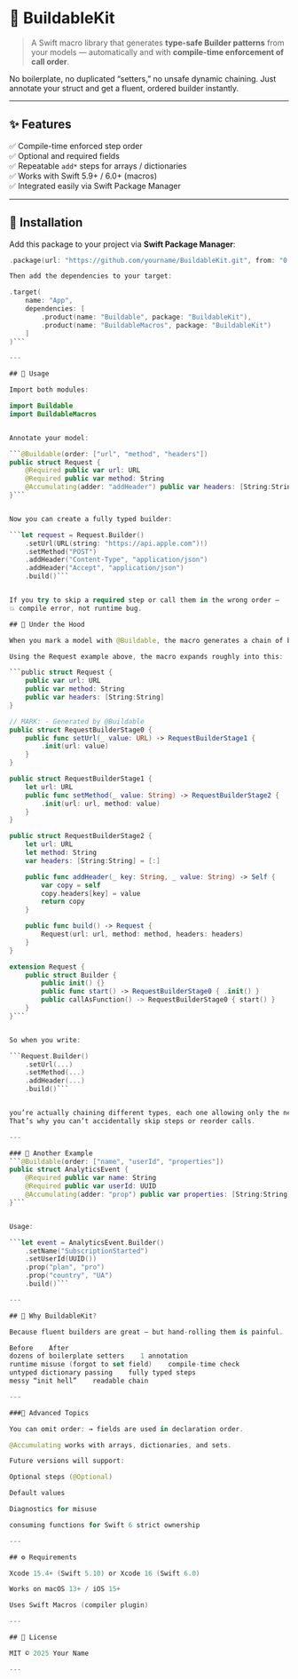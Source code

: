 # 🧱 BuildableKit

> A Swift macro library that generates **type-safe Builder patterns** from your models — automatically and with **compile-time enforcement of call order**.

No boilerplate, no duplicated “setters,” no unsafe dynamic chaining.
Just annotate your struct and get a fluent, ordered builder instantly.

---

## ✨ Features

✅ Compile-time enforced step order  
✅ Optional and required fields  
✅ Repeatable `add*` steps for arrays / dictionaries  
✅ Works with Swift 5.9+ / 6.0+ (macros)  
✅ Integrated easily via Swift Package Manager  

---

## 🧩 Installation

Add this package to your project via **Swift Package Manager**:

```swift
.package(url: "https://github.com/yourname/BuildableKit.git", from: "0.1.0")

Then add the dependencies to your target:

.target(
    name: "App",
    dependencies: [
        .product(name: "Buildable", package: "BuildableKit"),
        .product(name: "BuildableMacros", package: "BuildableKit")
    ]
)```

---

## 🚀 Usage

Import both modules:

import Buildable
import BuildableMacros


Annotate your model:

```@Buildable(order: ["url", "method", "headers"])
public struct Request {
    @Required public var url: URL
    @Required public var method: String
    @Accumulating(adder: "addHeader") public var headers: [String:String] = [:]
}```


Now you can create a fully typed builder:

```let request = Request.Builder()
    .setUrl(URL(string: "https://api.apple.com")!)
    .setMethod("POST")
    .addHeader("Content-Type", "application/json")
    .addHeader("Accept", "application/json")
    .build()```


If you try to skip a required step or call them in the wrong order —
💥 compile error, not runtime bug.

## 🧠 Under the Hood

When you mark a model with @Buildable, the macro generates a chain of builder stages that represent each step in the order you define.

Using the Request example above, the macro expands roughly into this:

```public struct Request {
    public var url: URL
    public var method: String
    public var headers: [String:String]
}

// MARK: - Generated by @Buildable
public struct RequestBuilderStage0 {
    public func setUrl(_ value: URL) -> RequestBuilderStage1 {
        .init(url: value)
    }
}

public struct RequestBuilderStage1 {
    let url: URL
    public func setMethod(_ value: String) -> RequestBuilderStage2 {
        .init(url: url, method: value)
    }
}

public struct RequestBuilderStage2 {
    let url: URL
    let method: String
    var headers: [String:String] = [:]

    public func addHeader(_ key: String, _ value: String) -> Self {
        var copy = self
        copy.headers[key] = value
        return copy
    }

    public func build() -> Request {
        Request(url: url, method: method, headers: headers)
    }
}

extension Request {
    public struct Builder {
        public init() {}
        public func start() -> RequestBuilderStage0 { .init() }
        public callAsFunction() -> RequestBuilderStage0 { start() }
    }
}```


So when you write:

```Request.Builder()
    .setUrl(...)
    .setMethod(...)
    .addHeader(...)
    .build()```


you’re actually chaining different types, each one allowing only the next valid method.
That’s why you can’t accidentally skip steps or reorder calls.

---

### 🧩 Another Example
```@Buildable(order: ["name", "userId", "properties"])
public struct AnalyticsEvent {
    @Required public var name: String
    @Required public var userId: UUID
    @Accumulating(adder: "prop") public var properties: [String:String] = [:]
}```


Usage:

```let event = AnalyticsEvent.Builder()
    .setName("SubscriptionStarted")
    .setUserId(UUID())
    .prop("plan", "pro")
    .prop("country", "UA")
    .build()```

---

## 🧱 Why BuildableKit?

Because fluent builders are great — but hand-rolling them is painful.

Before    After
dozens of boilerplate setters    1 annotation
runtime misuse (forgot to set field)    compile-time check
untyped dictionary passing    fully typed steps
messy “init hell”    readable chain

---

###🧰 Advanced Topics

You can omit order: → fields are used in declaration order.

@Accumulating works with arrays, dictionaries, and sets.

Future versions will support:

Optional steps (@Optional)

Default values

Diagnostics for misuse

consuming functions for Swift 6 strict ownership

---

## ⚙️ Requirements

Xcode 15.4+ (Swift 5.10) or Xcode 16 (Swift 6.0)

Works on macOS 13+ / iOS 15+

Uses Swift Macros (compiler plugin)

---

## 🧾 License

MIT © 2025 Your Name

---
